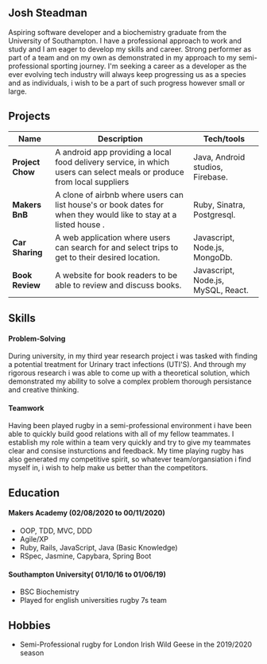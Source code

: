 ## Josh Steadman
Aspiring software developer and a biochemistry graduate from the University of Southampton. I have a professional approach to work and study and I am eager to develop my skills and career. Strong performer as part of a team and on my own as demonstrated in my approach to my semi-professional sporting journey. I'm seeking a career as a developer as the ever evolving tech industry will always keep progressing us as a species and as individuals, i wish to be a part of such progress however small or large.

## Projects

| Name                         | Description       | Tech/tools        |
| ---------------------------- | ----------------- | ----------------- |
| **Project Chow**            | A android app providing a local food delivery service, in which users can select meals or produce from local suppliers| Java, Android studios, Firebase. |
| **Makers BnB** | A clone of airbnb where users can list house's or book dates for when they would like to stay at a listed house . | Ruby, Sinatra, Postgresql.              |
|**Car Sharing**| A web application where users can search for and select trips to get to their desired location.| Javascript, Node.js, MongoDb.|
|**Book Review**| A website for book readers to be able to review and discuss books.| Javascript, Node.js, MySQL, React.|

## Skills

#### Problem-Solving

During university, in my third year research project i was tasked with finding a potential treatment for Urinary tract infections (UTI'S). And through my rigorous research i was able to come up with a theoretical solution, which demonstrated my ability to solve a complex problem thorough persistance and creative thinking.


#### Teamwork

Having been played rugby in a semi-professional environment i have been able to quickly build good relations with all of my fellow teammates. I establish my role within a team very quickly and try to give my teammates clear and consise insturctions and feedback. My time playing rugby has also generated my competitive spirit, so whatever team/organsiation i find myself in, i wish to help make us better than the competitors.



## Education

#### Makers Academy (02/08/2020 to 00/11/2020)

- OOP, TDD, MVC, DDD
- Agile/XP
- Ruby, Rails, JavaScript, Java (Basic Knowledge)
- RSpec, Jasmine, Capybara, Spring Boot

#### Southampton University( 01/10/16 to 01/06/19)

- BSC Biochemistry
- Played for english universities rugby 7s team


## Hobbies

- Semi-Professional rugby for London Irish Wild Geese in the 2019/2020 season

